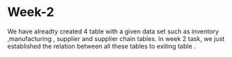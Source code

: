 # Week-2
We have alreadty  created 4 table with a given data set such as inventory ,manufacturing , supplier and supplier chain tables. In week 2 task, we just established the relation between all these tables to exiting table .
